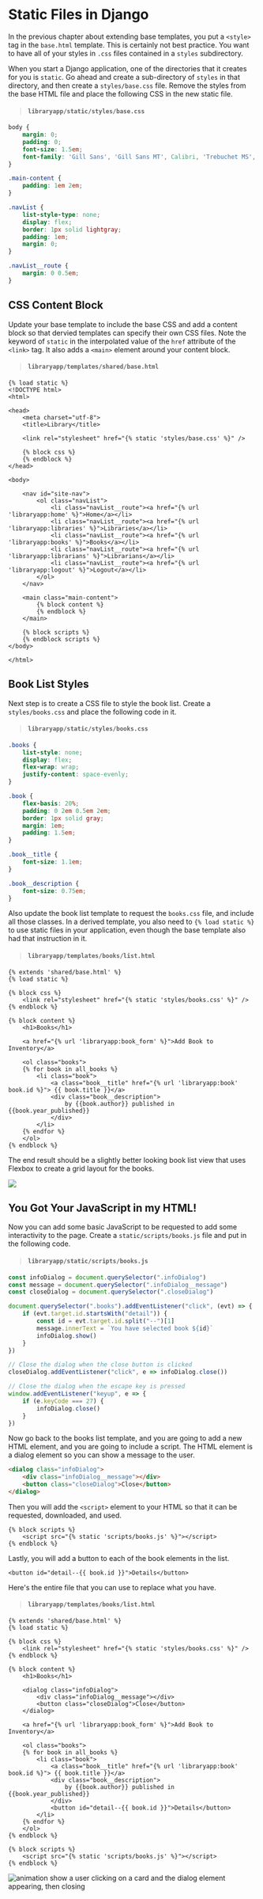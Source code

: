 # Static Files in Django

In the previous chapter about extending base templates, you put a `<style>` tag in the `base.html` template. This is certainly not best practice. You want to have all of your styles in `.css` files contained in a `styles` subdirectory.

When you start a Django application, one of the directories that it creates for you is `static`. Go ahead and create a sub-directory of `styles` in that directory, and then create a `styles/base.css` file. Remove the styles from the base HTML file and place the following CSS in the new static file.

> #### `libraryapp/static/styles/base.css`

```css
body {
    margin: 0;
    padding: 0;
    font-size: 1.5em;
    font-family: 'Gill Sans', 'Gill Sans MT', Calibri, 'Trebuchet MS', sans-serif;
}

.main-content {
    padding: 1em 2em;
}

.navList {
    list-style-type: none;
    display: flex;
    border: 1px solid lightgray;
    padding: 1em;
    margin: 0;
}

.navList__route {
    margin: 0 0.5em;
}
```

## CSS Content Block

Update your base template to include the base CSS and add a content block so that dervied templates can specify their own CSS files. Note the keyword of `static` in the interpolated value of the `href` attribute of the `<link>` tag. It also adds a `<main>` element around your content block.

> #### `libraryapp/templates/shared/base.html`

```jinja
{% load static %}
<!DOCTYPE html>
<html>

<head>
    <meta charset="utf-8">
    <title>Library</title>

    <link rel="stylesheet" href="{% static 'styles/base.css' %}" />

    {% block css %}
    {% endblock %}
</head>

<body>

    <nav id="site-nav">
        <ol class="navList">
            <li class="navList__route"><a href="{% url 'libraryapp:home' %}">Home</a></li>
            <li class="navList__route"><a href="{% url 'libraryapp:libraries' %}">Libraries</a></li>
            <li class="navList__route"><a href="{% url 'libraryapp:books' %}">Books</a></li>
            <li class="navList__route"><a href="{% url 'libraryapp:librarians' %}">Librarians</a></li>
            <li class="navList__route"><a href="{% url 'libraryapp:logout' %}">Logout</a></li>
        </ol>
    </nav>

    <main class="main-content">
        {% block content %}
        {% endblock %}
    </main>

    {% block scripts %}
    {% endblock scripts %}
</body>

</html>
```

## Book List Styles

Next step is to create a CSS file to style the book list. Create a `styles/books.css` and place the following code in it.

> #### `libraryapp/static/styles/books.css`

```css
.books {
    list-style: none;
    display: flex;
    flex-wrap: wrap;
    justify-content: space-evenly;
}

.book {
    flex-basis: 20%;
    padding: 0 2em 0.5em 2em;
    border: 1px solid gray;
    margin: 1em;
    padding: 1.5em;
}

.book__title {
    font-size: 1.1em;
}

.book__description {
    font-size: 0.75em;
}
```

Also update the book list template to request the `books.css` file, and include all those classes. In a derived template, you also need to `{% load static %}` to use static files in your application, even though the base template also had that instruction in it.

> #### `libraryapp/templates/books/list.html`

```jinja
{% extends 'shared/base.html' %}
{% load static %}

{% block css %}
    <link rel="stylesheet" href="{% static 'styles/books.css' %}" />
{% endblock %}

{% block content %}
    <h1>Books</h1>

    <a href="{% url 'libraryapp:book_form' %}">Add Book to Inventory</a>

    <ol class="books">
    {% for book in all_books %}
        <li class="book">
            <a class="book__title" href="{% url 'libraryapp:book' book.id %}"> {{ book.title }}</a>
            <div class="book__description">
                by {{book.author}} published in {{book.year_published}}
            </div>
        </li>
    {% endfor %}
    </ol>
{% endblock %}
```

The end result should be a slightly better looking book list view that uses Flexbox to create a grid layout for the books.

![](./images/book-list-view-styled.png)

## You Got Your JavaScript in my HTML!

Now you can add some basic JavaScript to be requested to add some interactivity to the page. Create a `static/scripts/books.js` file and put in the following code.

> #### `libraryapp/static/scripts/books.js`

```js
const infoDialog = document.querySelector(".infoDialog")
const message = document.querySelector(".infoDialog__message")
const closeDialog = document.querySelector(".closeDialog")

document.querySelector(".books").addEventListener("click", (evt) => {
    if (evt.target.id.startsWith("detail")) {
        const id = evt.target.id.split("--")[1]
        message.innerText = `You have selected book ${id}`
        infoDialog.show()
    }
})

// Close the dialog when the close button is clicked
closeDialog.addEventListener("click", e => infoDialog.close())

// Close the dialog when the escape key is pressed
window.addEventListener("keyup", e => {
    if (e.keyCode === 27) {
        infoDialog.close()
    }
})
```

Now go back to the books list template, and you are going to add a new HTML element, and you are going to include a script. The HTML element is a dialog element so you can show a message to the user.

```html
<dialog class="infoDialog">
    <div class="infoDialog__message"></div>
    <button class="closeDialog">Close</button>
</dialog>
```

Then you will add the `<script>` element to your HTML so that it can be requested, downloaded, and used.

```jinja
{% block scripts %}
    <script src="{% static 'scripts/books.js' %}"></script>
{% endblock %}
```

Lastly, you will add a button to each of the book elements in the list.

```jinja
<button id="detail--{{ book.id }}">Details</button>
```

Here's the entire file that you can use to replace what you have.

> #### `libraryapp/templates/books/list.html`

```jinja
{% extends 'shared/base.html' %}
{% load static %}

{% block css %}
    <link rel="stylesheet" href="{% static 'styles/books.css' %}" />
{% endblock %}

{% block content %}
    <h1>Books</h1>

    <dialog class="infoDialog">
        <div class="infoDialog__message"></div>
        <button class="closeDialog">Close</button>
    </dialog>

    <a href="{% url 'libraryapp:book_form' %}">Add Book to Inventory</a>

    <ol class="books">
    {% for book in all_books %}
        <li class="book">
            <a class="book__title" href="{% url 'libraryapp:book' book.id %}"> {{ book.title }}</a>
            <div class="book__description">
                by {{book.author}} published in {{book.year_published}}
            </div>
            <button id="detail--{{ book.id }}">Details</button>
        </li>
    {% endfor %}
    </ol>
{% endblock %}

{% block scripts %}
    <script src="{% static 'scripts/books.js' %}"></script>
{% endblock %}
```

![animation show a user clicking on a card and the dialog element appearing, then closing](./images/html-dialog-in-book-list.gif)
